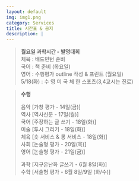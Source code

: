 ```yaml
---
layout: default
img: img1.png
category: Services
title: 시간표 & 공지
description: |
---
```

  > **월요일 과학시간 - 발명대회**      
  > 체육 : 배드민턴 준비           
  > 국어 : 책 준비 (목요일)      
  > 영어 : 수행평가 outline 작성 & 프린트 (월요일)      
  > 5/18(화) : 수 영 미 국 체 한 스포츠(3,4교시는 진로)      

  > **수행**        
  >     
  > 음악 [가창 평가 - 14일(금)]     
  > 역사 [역사신문 - 17일(월)]     
  > 국어 [주장하는 글 쓰기 - 18일(화)]     
  > 미술 [투시 그리기 - 18일(화)]     
  > 체육 [숏 서비스 & 롱 서비스 - 18일(화)]      
  > 사회 [논술형 평가 - 20일(목)]      
  > 영어 [논술형 평가 - 21일(금)]      
  >     
  > 과학 [지구온난화 글쓰기 - 6월 8일(화)]      
  > 수학 [서술형 평가 - 6월 8일/9일 (화/수)]      